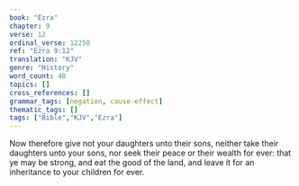 ```yaml
---
book: "Ezra"
chapter: 9
verse: 12
ordinal_verse: 12250
ref: "Ezra 9:12"
translation: "KJV"
genre: "History"
word_count: 48
topics: []
cross_references: []
grammar_tags: [negation, cause-effect]
thematic_tags: []
tags: ["Bible","KJV","Ezra"]
---
```

Now therefore give not your daughters unto their sons, neither take their daughters unto your sons, nor seek their peace or their wealth for ever: that ye may be strong, and eat the good of the land, and leave it for an inheritance to your children for ever.
